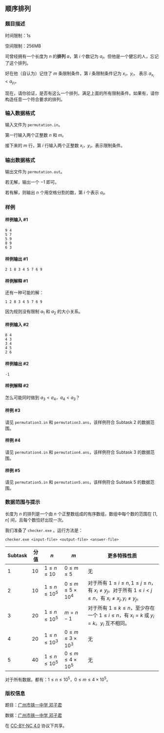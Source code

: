 ## 顺序排列

### 题目描述

时间限制：1s

空间限制：256MB

司曾经拥有一个长度为 $n$ 的**排列** $a$，第 $i$ 个数记为 $a_i$。但他是一个健忘的人，忘记了这个排列。

好在他（自认为）记住了 $m$ 条限制条件，第 $i$ 条限制条件记为 $x_i$，$y_i$， 表示 $a_{x_i}<a_{y_i}$。

现在，请你验证，是否有这么一个排列，满足上面的所有限制条件。如果有，请你构造任意一个符合要求的排列。

### 输入数据格式

输入文件为 `permutation.in`。

第一行输入两个正整数 $n$ 和 $m$。

接下来的 $m$ 行，第 $i$ 行输入两个正整数 $x_i$，$y_i$，表示限制条件。

### 输出数据格式

输出文件为 `permutation.out`。

若无解，输出一个 $-1$ 即可。

若有解，则输出 $n$ 个用空格分割的数，第 $i$ 个表示 $a_i$。

### 样例

#### 样例输入 #1

```input1
9 4
5 7
5 9
8 9
6 3
```

#### 样例输出 #1

```output1
2 1 8 3 4 5 7 6 9
```

#### 样例解释 #1

还有一种可能的解：

```
1 2 8 3 4 5 7 6 9
```

因为规则没有限制 $a_1$ 和 $a_2$ 的大小关系。

#### 样例输入 #2

```input2
8 4
4 3
3 4
4 5
2 6
```

#### 样例输出 #2

```output2
-1
```

#### 样例解释 #2

怎么可能同时做到 $a_3<a_4$，$a_4<a_3$？

#### 样例 #3

请见 `permutation3.in` 和 `permutation3.ans`，该样例符合 Subtask 2 的数据范围。

#### 样例 #4

请见 `permutation4.in` 和 `permutation4.ans`，该样例符合 Subtask 3 的数据范围。

#### 样例 #5

请见 `permutation5.in` 和 `permutation5.ans`，该样例符合 Subtask 5 的数据范围。

### 数据范围与提示

长度为 $n$ 的排列是一个由 $n$ 个正整数组成的有序数组，数组中每个数的范围在 $[1,n]$ 间，且每个数恰好出现一次。

我们准备了 `checker.exe` 。运行方法是：

```shell
checker.exe <input-file> <output-file> <answer-file>
```

| Subtask | 分值  | $n$             | $m$                    | 更多特殊性质                                                                                           |
| ------- | --- | --------------- | ---------------------- | ------------------------------------------------------------------------------------------------ |
| 1       | 10  | $1\le n\le10$   | $0\le m\le5$           | 无                                                                                                |
| 2       | 10  | $1\le n\le10^5$ | $0\le m\le5\times10^4$ | 对于所有 $1\le i\le n,1\le j\le n$，有 $x_i\neq y_j$。对于所有 $1\le i<j\le n$，有 $x_i\neq x_j,y_i\neq y_j$。 |
| 3       | 20  | $1\le n\le10^5$ | $m=n-1$                | 对于所有 $1\le k\le n$，至少存在一个 $1\le i\le n$，有 $x_i=k$ 或 $y_i=k$。$y_i$ 互不相同。                          |
| 4       | 20  | $1\le n\le10^3$ | $0\le m\le3\times10^3$ | 无                                                                                                |
| 5       | 40  | $1\le n\le10^5$ | $0\le m\le4\times10^5$ | 无                                                                                                |

对于所有数据，都有：$1\le n\le10^5$，$0\le m\le4\times10^5$。

### 版权信息

题目：[广州市铁一中学 邓子君](https://www.luogu.com.cn/user/387836)

数据：[广州市铁一中学 邓子君](https://www.luogu.com.cn/user/387836)

在 [CC-BY-NC 4.0](https://creativecommons.org/licenses/by-nc/4.0/legalcode.zh-hans) 协议下共享。
